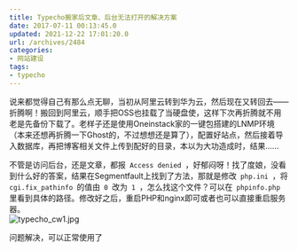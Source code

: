 ```yaml
---
title: Typecho搬家后文章、后台无法打开的解决方案
date: 2017-07-11 00:13:45.0
updated: 2021-12-22 17:01:20.0
url: /archives/2484
categories: 
- 网站建设
tags: 
- typecho
---
```


<p>说来都觉得自己有那么点无聊，当初从阿里云转到华为云，然后现在又转回去——折腾啊！搬回到阿里云，顺手把OSS也挂载了当硬盘使，这样下次再折腾就不用老是先备份下载了。老样子还是使用Oneinstack家的一键包搭建的LNMP环境（本来还想再折腾一下Ghost的，不过想想还是算了），配置好站点，然后接着导入数据库，再把博客相关文件上传到配好的目录，本以为大功造成时，结果……</p><p>不管是访问后台，还是文章，都报<code> Access denied </code>，好郁闷呀！找了度娘，没看到什么好的答案，结果在Segmentfault上找到了方法，那就是修改<code> php.ini </code>，将<code> cgi.fix_pathinfo </code>的值由<code> 0 </code>改为<code> 1 </code>，怎么找这个文件？可以在<code> phpinfo.php </code>里看到具体的路径。修改好之后，重启PHP和nginx即可或者也可以直接重启服务器。<br /><img src="https://blog.uu126.cn/usr/uploads/2017/07/2627704961.jpg" alt="typecho_cw1.jpg" title="typecho_cw1.jpg"></p><p>问题解决，可以正常使用了</p>